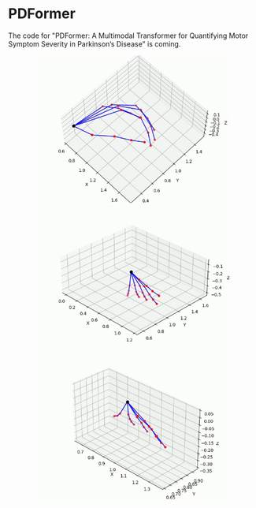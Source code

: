 # PDFormer
The code for "PDFormer: A Multimodal Transformer for Quantifying Motor Symptom Severity in Parkinson’s Disease" is coming.

<p align="center">
  <img src="finger_demo.gif" width="400"/>
  <img src="Pronation-supination.gif" width="400"/>
  <img src="Postural Tremor.gif" width="400"/>
</p>
